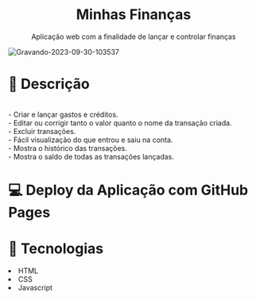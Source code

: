 <h1 align='center'>Minhas Finanças</h1>

<p align="center">Aplicação web com a finalidade de lançar e controlar finanças</p>

![Gravando-2023-09-30-103537](https://github.com/llarissaribeiro/minhas-financas/assets/118293780/995264d5-2af5-4e68-8b9e-3a3f49cd11c7)

<h1>🧮 Descrição</h1>
<br> - Criar e lançar gastos e créditos.
<br> - Editar ou corrigir tanto o valor quanto o nome da transação criada.
<br> - Excluir transações.
<br> - Fácil visualização do que entrou e saiu na conta.
<br> - Mostra o histórico das transações.
<br> - Mostra o saldo de todas as transações lançadas.

<h1>💻 Deploy da Aplicação com GitHub Pages</h1>


<h1>🚀 Tecnologias</h1>
<li>HTML</li>
<li>CSS</li>
<li>Javascript</li>
